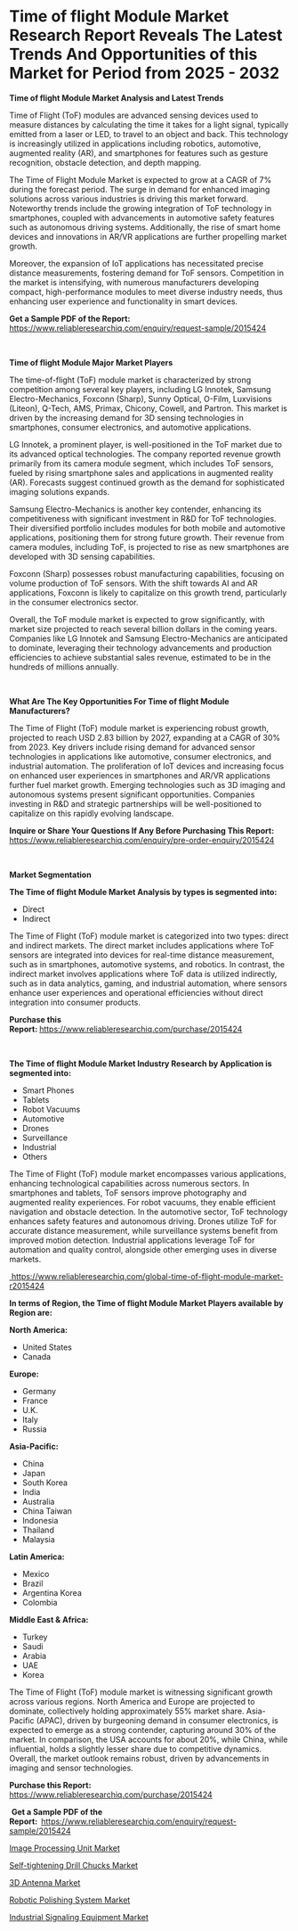 <p><h1>Time of flight Module Market Research Report Reveals The Latest Trends And Opportunities of this Market for Period from 2025 - 2032</h1></p><p><strong>Time of flight Module Market Analysis and Latest Trends</strong></p>
<p><p>Time of Flight (ToF) modules are advanced sensing devices used to measure distances by calculating the time it takes for a light signal, typically emitted from a laser or LED, to travel to an object and back. This technology is increasingly utilized in applications including robotics, automotive, augmented reality (AR), and smartphones for features such as gesture recognition, obstacle detection, and depth mapping.</p><p>The Time of Flight Module Market is expected to grow at a CAGR of 7% during the forecast period. The surge in demand for enhanced imaging solutions across various industries is driving this market forward. Noteworthy trends include the growing integration of ToF technology in smartphones, coupled with advancements in automotive safety features such as autonomous driving systems. Additionally, the rise of smart home devices and innovations in AR/VR applications are further propelling market growth. </p><p>Moreover, the expansion of IoT applications has necessitated precise distance measurements, fostering demand for ToF sensors. Competition in the market is intensifying, with numerous manufacturers developing compact, high-performance modules to meet diverse industry needs, thus enhancing user experience and functionality in smart devices.</p></p>
<p><strong>Get a Sample PDF of the Report:&nbsp;</strong> <a href="https://www.reliableresearchiq.com/enquiry/request-sample/2015424?utm_campaign=2333&utm_medium=2&utm_source=Github&utm_content=ia&utm_term=06042025&utm_id=time-of-flight-module">https://www.reliableresearchiq.com/enquiry/request-sample/2015424</a></p>
<p>&nbsp;</p>
<p><strong>Time of flight Module Major Market Players</strong></p>
<p><p>The time-of-flight (ToF) module market is characterized by strong competition among several key players, including LG Innotek, Samsung Electro-Mechanics, Foxconn (Sharp), Sunny Optical, O-Film, Luxvisions (Liteon), Q-Tech, AMS, Primax, Chicony, Cowell, and Partron. This market is driven by the increasing demand for 3D sensing technologies in smartphones, consumer electronics, and automotive applications.</p><p>LG Innotek, a prominent player, is well-positioned in the ToF market due to its advanced optical technologies. The company reported revenue growth primarily from its camera module segment, which includes ToF sensors, fueled by rising smartphone sales and applications in augmented reality (AR). Forecasts suggest continued growth as the demand for sophisticated imaging solutions expands.</p><p>Samsung Electro-Mechanics is another key contender, enhancing its competitiveness with significant investment in R&D for ToF technologies. Their diversified portfolio includes modules for both mobile and automotive applications, positioning them for strong future growth. Their revenue from camera modules, including ToF, is projected to rise as new smartphones are developed with 3D sensing capabilities.</p><p>Foxconn (Sharp) possesses robust manufacturing capabilities, focusing on volume production of ToF sensors. With the shift towards AI and AR applications, Foxconn is likely to capitalize on this growth trend, particularly in the consumer electronics sector.</p><p>Overall, the ToF module market is expected to grow significantly, with market size projected to reach several billion dollars in the coming years. Companies like LG Innotek and Samsung Electro-Mechanics are anticipated to dominate, leveraging their technology advancements and production efficiencies to achieve substantial sales revenue, estimated to be in the hundreds of millions annually.</p></p>
<p>&nbsp;</p>
<p><strong>What Are The Key Opportunities For Time of flight Module Manufacturers?</strong></p>
<p><p>The Time of Flight (ToF) module market is experiencing robust growth, projected to reach USD 2.83 billion by 2027, expanding at a CAGR of 30% from 2023. Key drivers include rising demand for advanced sensor technologies in applications like automotive, consumer electronics, and industrial automation. The proliferation of IoT devices and increasing focus on enhanced user experiences in smartphones and AR/VR applications further fuel market growth. Emerging technologies such as 3D imaging and autonomous systems present significant opportunities. Companies investing in R&D and strategic partnerships will be well-positioned to capitalize on this rapidly evolving landscape.</p></p>
<p><strong>Inquire or Share Your Questions If Any Before Purchasing This Report:</strong> <a href="https://www.reliableresearchiq.com/enquiry/pre-order-enquiry/2015424?utm_campaign=2333&utm_medium=2&utm_source=Github&utm_content=ia&utm_term=06042025&utm_id=time-of-flight-module">https://www.reliableresearchiq.com/enquiry/pre-order-enquiry/2015424</a></p>
<p>&nbsp;</p>
<p><strong>Market Segmentation</strong></p>
<p><strong>The Time of flight Module Market Analysis by types is segmented into:</strong></p>
<p><ul><li>Direct</li><li>Indirect</li></ul></p>
<p><p>The Time of Flight (ToF) module market is categorized into two types: direct and indirect markets. The direct market includes applications where ToF sensors are integrated into devices for real-time distance measurement, such as in smartphones, automotive systems, and robotics. In contrast, the indirect market involves applications where ToF data is utilized indirectly, such as in data analytics, gaming, and industrial automation, where sensors enhance user experiences and operational efficiencies without direct integration into consumer products.</p></p>
<p><strong>Purchase this Report:&nbsp;</strong><a href="https://www.reliableresearchiq.com/purchase/2015424?utm_campaign=2333&utm_medium=2&utm_source=Github&utm_content=ia&utm_term=06042025&utm_id=time-of-flight-module">https://www.reliableresearchiq.com/purchase/2015424</a></p>
<p>&nbsp;</p>
<p><strong>The Time of flight Module Market Industry Research by Application is segmented into:</strong></p>
<p><ul><li>Smart Phones</li><li>Tablets</li><li>Robot Vacuums</li><li>Automotive</li><li>Drones</li><li>Surveillance</li><li>Industrial</li><li>Others</li></ul></p>
<p><p>The Time of Flight (ToF) module market encompasses various applications, enhancing technological capabilities across numerous sectors. In smartphones and tablets, ToF sensors improve photography and augmented reality experiences. For robot vacuums, they enable efficient navigation and obstacle detection. In the automotive sector, ToF technology enhances safety features and autonomous driving. Drones utilize ToF for accurate distance measurement, while surveillance systems benefit from improved motion detection. Industrial applications leverage ToF for automation and quality control, alongside other emerging uses in diverse markets.</p></p>
<p><a href="https://www.reliableresearchiq.com/global-time-of-flight-module-market-r2015424?utm_campaign=2333&utm_medium=2&utm_source=Github&utm_content=ia&utm_term=06042025&utm_id=time-of-flight-module">&nbsp;https://www.reliableresearchiq.com/global-time-of-flight-module-market-r2015424</a></p>
<p><strong>In terms of Region, the Time of flight Module Market Players available by Region are:</strong></p>
<p>
    <p> <strong> North America: </strong>
        <ul>
            <li>United States</li>
            <li>Canada</li>
        </ul>
        </p> 
    <p> <strong> Europe: </strong>
        <ul>
            <li>Germany</li>
            <li>France</li>
            <li>U.K.</li>
            <li>Italy</li>
            <li>Russia</li>
        </ul>
        </p> 
    <p> <strong> Asia-Pacific: </strong>
        <ul>
            <li>China</li>
            <li>Japan</li>
            <li>South Korea</li>
            <li>India</li>
            <li>Australia</li>
            <li>China Taiwan</li>
            <li>Indonesia</li>
            <li>Thailand</li>
            <li>Malaysia</li>
        </ul>
        </p> 
    <p> <strong> Latin America: </strong>
        <ul>
            <li>Mexico</li>
            <li>Brazil</li>
            <li>Argentina Korea</li>
            <li>Colombia</li>
        </ul>
        </p> 
    <p> <strong> Middle East & Africa: </strong>
        <ul>
            <li>Turkey</li>
            <li>Saudi</li>
            <li>Arabia</li>
            <li>UAE</li>
            <li>Korea</li>
        </ul>
    </p>
    </p>
<p><p>The Time of Flight (ToF) module market is witnessing significant growth across various regions. North America and Europe are projected to dominate, collectively holding approximately 55% market share. Asia-Pacific (APAC), driven by burgeoning demand in consumer electronics, is expected to emerge as a strong contender, capturing around 30% of the market. In comparison, the USA accounts for about 20%, while China, while influential, holds a slightly lesser share due to competitive dynamics. Overall, the market outlook remains robust, driven by advancements in imaging and sensor technologies.</p></p>
<p><strong>Purchase this Report: </strong><a href="https://www.reliableresearchiq.com/purchase/2015424?utm_campaign=2333&utm_medium=2&utm_source=Github&utm_content=ia&utm_term=06042025&utm_id=time-of-flight-module">https://www.reliableresearchiq.com/purchase/2015424</a></p>
<p>&nbsp;<strong>Get a Sample PDF of the Report:&nbsp;&nbsp;</strong><a href="https://www.reliableresearchiq.com/enquiry/request-sample/2015424?utm_campaign=2333&utm_medium=2&utm_source=Github&utm_content=ia&utm_term=06042025&utm_id=time-of-flight-module">https://www.reliableresearchiq.com/enquiry/request-sample/2015424</a></p>
<p><strong></strong></p>
<p><p><a href="https://github.com/bawksmaedamu/Market-Research-Report-List-1/blob/main/image-processing-unit-market.md?utm_campaign=2333&utm_medium=2&utm_source=Github&utm_content=ia&utm_term=06042025&utm_id=time-of-flight-module">Image Processing Unit Market</a></p><p><a href="https://www.linkedin.com/pulse/self-tightening-drill-chucks-market-size-forecast-2025-2032-jcwye?utm_campaign=2333&utm_medium=2&utm_source=Github&utm_content=ia&utm_term=06042025&utm_id=time-of-flight-module">Self-tightening Drill Chucks Market</a></p><p><a href="https://github.com/agemakisel4b/Market-Research-Report-List-1/blob/main/3d-antenna-market.md?utm_campaign=2333&utm_medium=2&utm_source=Github&utm_content=ia&utm_term=06042025&utm_id=time-of-flight-module">3D Antenna Market</a></p><p><a href="https://www.linkedin.com/pulse/comprehensive-analysis-robotic-polishing-system-market-share-zb2be?utm_campaign=2333&utm_medium=2&utm_source=Github&utm_content=ia&utm_term=06042025&utm_id=time-of-flight-module">Robotic Polishing System Market</a></p><p><a href="https://www.linkedin.com/pulse/experts-forecast-significant-growth-industrial-signaling-xriye?utm_campaign=2333&utm_medium=2&utm_source=Github&utm_content=ia&utm_term=06042025&utm_id=time-of-flight-module">Industrial Signaling Equipment Market</a></p></p>